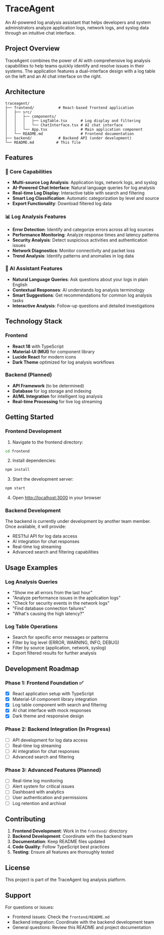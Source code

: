 # TraceAgent

An AI-powered log analysis assistant that helps developers and system administrators analyze application logs, network logs, and syslog data through an intuitive chat interface.

## Project Overview

TraceAgent combines the power of AI with comprehensive log analysis capabilities to help teams quickly identify and resolve issues in their systems. The application features a dual-interface design with a log table on the left and an AI chat interface on the right.

## Architecture

```
traceagent/
├── frontend/           # React-based frontend application
│   ├── src/
│   │   ├── components/
│   │   │   ├── LogTable.tsx      # Log display and filtering
│   │   │   └── ChatInterface.tsx # AI chat interface
│   │   └── App.tsx               # Main application component
│   └── README.md                 # Frontend documentation
├── backend/            # Backend API (under development)
└── README.md          # This file
```

## Features

### 🎯 Core Capabilities
- **Multi-source Log Analysis**: Application logs, network logs, and syslog
- **AI-Powered Chat Interface**: Natural language queries for log analysis
- **Real-time Log Display**: Interactive table with search and filtering
- **Smart Log Classification**: Automatic categorization by level and source
- **Export Functionality**: Download filtered log data

### 📊 Log Analysis Features
- **Error Detection**: Identify and categorize errors across all log sources
- **Performance Monitoring**: Analyze response times and latency patterns
- **Security Analysis**: Detect suspicious activities and authentication issues
- **Network Diagnostics**: Monitor connectivity and packet loss
- **Trend Analysis**: Identify patterns and anomalies in log data

### 🤖 AI Assistant Features
- **Natural Language Queries**: Ask questions about your logs in plain English
- **Contextual Responses**: AI understands log analysis terminology
- **Smart Suggestions**: Get recommendations for common log analysis tasks
- **Interactive Analysis**: Follow-up questions and detailed investigations

## Technology Stack

### Frontend
- **React 18** with TypeScript
- **Material-UI (MUI)** for component library
- **Lucide React** for modern icons
- **Dark Theme** optimized for log analysis workflows

### Backend (Planned)
- **API Framework** (to be determined)
- **Database** for log storage and indexing
- **AI/ML Integration** for intelligent log analysis
- **Real-time Processing** for live log streaming

## Getting Started

### Frontend Development

1. Navigate to the frontend directory:
```bash
cd frontend
```

2. Install dependencies:
```bash
npm install
```

3. Start the development server:
```bash
npm start
```

4. Open [http://localhost:3000](http://localhost:3000) in your browser

### Backend Development

The backend is currently under development by another team member. Once available, it will provide:

- RESTful API for log data access
- AI integration for chat responses
- Real-time log streaming
- Advanced search and filtering capabilities

## Usage Examples

### Log Analysis Queries
- "Show me all errors from the last hour"
- "Analyze performance issues in the application logs"
- "Check for security events in the network logs"
- "Find database connection failures"
- "What's causing the high latency?"

### Log Table Operations
- Search for specific error messages or patterns
- Filter by log level (ERROR, WARNING, INFO, DEBUG)
- Filter by source (application, network, syslog)
- Export filtered results for further analysis

## Development Roadmap

### Phase 1: Frontend Foundation ✅
- [x] React application setup with TypeScript
- [x] Material-UI component library integration
- [x] Log table component with search and filtering
- [x] AI chat interface with mock responses
- [x] Dark theme and responsive design

### Phase 2: Backend Integration (In Progress)
- [ ] API development for log data access
- [ ] Real-time log streaming
- [ ] AI integration for chat responses
- [ ] Advanced search and filtering

### Phase 3: Advanced Features (Planned)
- [ ] Real-time log monitoring
- [ ] Alert system for critical issues
- [ ] Dashboard with analytics
- [ ] User authentication and permissions
- [ ] Log retention and archival

## Contributing

1. **Frontend Development**: Work in the `frontend/` directory
2. **Backend Development**: Coordinate with the backend team
3. **Documentation**: Keep README files updated
4. **Code Quality**: Follow TypeScript best practices
5. **Testing**: Ensure all features are thoroughly tested

## License

This project is part of the TraceAgent log analysis platform.

## Support

For questions or issues:
- Frontend issues: Check the `frontend/README.md`
- Backend integration: Coordinate with the backend development team
- General questions: Review this README and project documentation